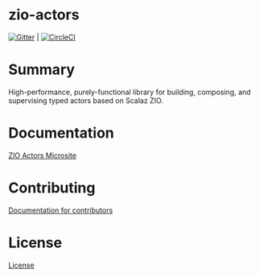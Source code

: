 # zio-actors

[![Gitter](https://badges.gitter.im/zio/zio-actors.svg)](https://gitter.im/zio/zio-actors?utm_source=badge&utm_medium=badge&utm_campaign=pr-badge&utm_content=badge) | [![CircleCI](https://circleci.com/gh/zio/zio-actors/tree/master.svg?style=svg)](https://circleci.com/gh/zio/zio-actors/tree/master)

# Summary
High-performance, purely-functional library for building, composing, and supervising typed actors based on Scalaz ZIO.

# Documentation
[ZIO Actors Microsite](https://zio.github.io/zio-actors/)

# Contributing
[Documentation for contributors](CONTRIBUTING.md)

# License
[License](LICENSE)
